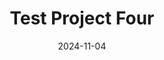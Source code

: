 ---
layout: page
title: "Test Project Four"
description: "Description of Test Project Four."
date: 2024-11-04
categories: [Category1, Category2]
---